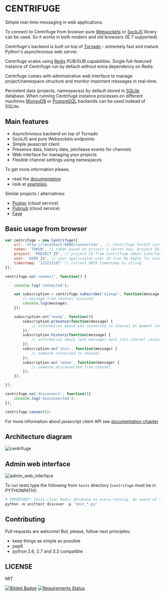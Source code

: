 CENTRIFUGE
==========

Simple real-time messaging in web applications.

To connect to Centrifuge from browser pure [Websockets](http://en.wikipedia.org/wiki/WebSocket)
or [SockJS](https://github.com/sockjs/sockjs-client) library can be
used. So it works in both modern and old browsers (IE 7 supported).

Centrifuge's backend is built on top of [Tornado](http://www.tornadoweb.org/en/stable/) -
extremely fast and mature Python's asynchronous web server.

Centrifuge scales using [Redis](http://redis.io/) PUB/SUB capabilities.
Single full-featured instance of Centrifuge run by default without extra dependency
on Redis.

Centrifuge comes with administrative web interface to manage project/namespace
structure and monitor important messages in real-time.

Persistent data (projects, namespaces) by default stored in [SQLite](http://www.sqlite.org/) database.
When running Centrifuge instance processes on different machines [MongoDB](http://www.mongodb.org/)
or [PostgreSQL](http://www.postgresql.org/) backends can be used instead of SQLite.


Main features
-------------

* Asynchronous backend on top of Tornado
* SockJS and pure Websockets endpoints
* Simple javascript client
* Presence data, history data, join/leave events for channels
* Web interface for managing your projects
* Flexible channel settings using namespaces

To get more information please,

* read the [documentation](https://centrifuge.readthedocs.org/en/latest/)
* look at [examples](https://github.com/FZambia/centrifuge/tree/master/examples).


Similar projects / alternatives:

* [Pusher](http://pusher.com/) (cloud service)
* [Pubnub](http://www.pubnub.com/) (cloud service)
* [Faye](http://faye.jcoglan.com/)


Basic usage from browser
------------------------

```javascript
var centrifuge = new Centrifuge({
    url: 'http://localhost:8000/connection',  // Centrifuge SockJS connection endpoint
    token: 'TOKEN', // token based on project's secret key, project ID, user ID and timestamp
    project: 'PROJECT_ID', // project ID from Centrifuge admin interface
    user: 'USER_ID', // your application user ID (can be empty for anonymous access)
    timestamp: '121212167' // current UNIX timestamp as string
});

centrifuge.on('connect', function() {

    console.log('connected');

    var subscription = centrifuge.subscribe('django', function(message) {
        // message from channel received
        console.log(message);
    });

    subscription.on('ready', function(){
        subscription.presence(function(message) {
            // information about who connected to channel at moment received
        });
        subscription.history(function(message) {
            // information about last messages sent into channel received
        });
        subscription.on('join', function(message) {
            // someone connected to channel
        });
        subscription.on('leave', function(message) {
            // someone disconnected from channel
        });
    });

});

centrifuge.on('disconnect', function(){
    console.log('disconnected');
});

centrifuge.connect();
```

For more information about javascript client API see [documentation chapter](https://centrifuge.readthedocs.org/en/latest/content/client_api.html)

Architecture diagram
--------------------

![centrifuge](https://raw.github.com/FZambia/centrifuge/master/docs/content/img/centrifuge_architecture.png "centrifuge")

Admin web interface
-------------------

![admin_web_interface](https://raw.github.com/FZambia/centrifuge/master/docs/content/img/main.png "admin web interface")


To run tests type the following from `tests` directory (`centrifuge` must be in PYTHONPATH):

```python
# IMPORTANT! Tests clear Redis database on every running. Be aware of this.
python -m unittest discover -p 'test_*.py'
```

Contributing
------------

Pull requests are welcome! But, please, follow next principles:

* keep things as simple as possible
* pep8
* python 2.6, 2.7 and 3.3 compatible

LICENSE
-------

MIT

[![Bitdeli Badge](https://d2weczhvl823v0.cloudfront.net/FZambia/centrifuge/trend.png)](https://bitdeli.com/free "Bitdeli Badge")
[![Requirements Status](https://requires.io/github/FZambia/centrifuge/requirements.png?branch=master)](https://requires.io/github/FZambia/centrifuge/requirements/?branch=master)

